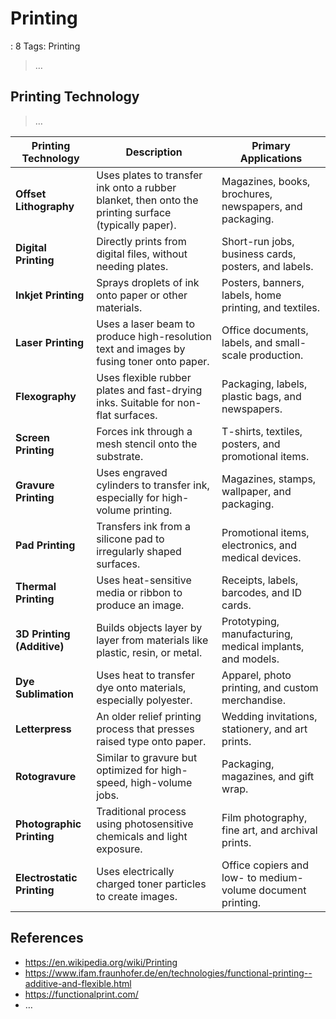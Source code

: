 # Printing

: 8
Tags: Printing

> …
> 

## **Printing Technology**

> …
> 

| **Printing Technology** | **Description** | **Primary Applications** |
| --- | --- | --- |
| **Offset Lithography** | Uses plates to transfer ink onto a rubber blanket, then onto the printing surface (typically paper). | Magazines, books, brochures, newspapers, and packaging. |
| **Digital Printing** | Directly prints from digital files, without needing plates. | Short-run jobs, business cards, posters, and labels. |
| **Inkjet Printing** | Sprays droplets of ink onto paper or other materials. | Posters, banners, labels, home printing, and textiles. |
| **Laser Printing** | Uses a laser beam to produce high-resolution text and images by fusing toner onto paper. | Office documents, labels, and small-scale production. |
| **Flexography** | Uses flexible rubber plates and fast-drying inks. Suitable for non-flat surfaces. | Packaging, labels, plastic bags, and newspapers. |
| **Screen Printing** | Forces ink through a mesh stencil onto the substrate. | T-shirts, textiles, posters, and promotional items. |
| **Gravure Printing** | Uses engraved cylinders to transfer ink, especially for high-volume printing. | Magazines, stamps, wallpaper, and packaging. |
| **Pad Printing** | Transfers ink from a silicone pad to irregularly shaped surfaces. | Promotional items, electronics, and medical devices. |
| **Thermal Printing** | Uses heat-sensitive media or ribbon to produce an image. | Receipts, labels, barcodes, and ID cards. |
| **3D Printing (Additive)** | Builds objects layer by layer from materials like plastic, resin, or metal. | Prototyping, manufacturing, medical implants, and models. |
| **Dye Sublimation** | Uses heat to transfer dye onto materials, especially polyester. | Apparel, photo printing, and custom merchandise. |
| **Letterpress** | An older relief printing process that presses raised type onto paper. | Wedding invitations, stationery, and art prints. |
| **Rotogravure** | Similar to gravure but optimized for high-speed, high-volume jobs. | Packaging, magazines, and gift wrap. |
| **Photographic Printing** | Traditional process using photosensitive chemicals and light exposure. | Film photography, fine art, and archival prints. |
| **Electrostatic Printing** | Uses electrically charged toner particles to create images. | Office copiers and low- to medium-volume document printing. |

## References

- https://en.wikipedia.org/wiki/Printing
- https://www.ifam.fraunhofer.de/en/technologies/functional-printing--additive-and-flexible.html
- https://functionalprint.com/
- …